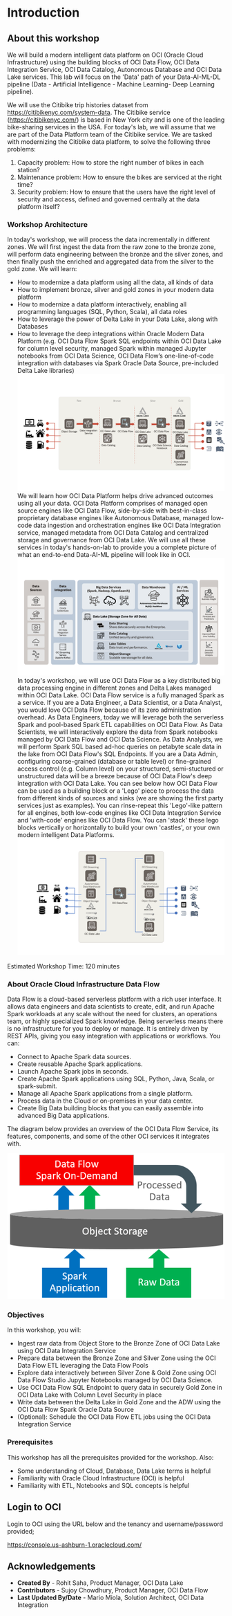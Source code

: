 # Introduction

## About this workshop

We will build a modern intelligent data platform on OCI (Oracle Cloud Infrastructure) using the building blocks of OCI Data Flow, OCI Data Integration Service, OCI Data Catalog, Autonomous Database and OCI Data Lake services. This lab will focus on the 'Data' path of your Data-AI-ML-DL pipeline (Data - Artificial Intelligence - Machine Learning- Deep Learning pipeline).

We will use the Citibike trip histories dataset from https://citibikenyc.com/system-data. The Citibike service (https://citibikenyc.com/) is based in New York city and is one of the leading bike-sharing services in the USA. For today's lab, we will assume that we are part of the Data Platform team of the Citibike service. We are tasked with modernizing the Citibike data platform, to solve the following three problems:
1. Capacity problem: How to store the right number of bikes in each station?
2. Maintenance problem: How to ensure the bikes are serviced at the right time?
3. Security problem: How to ensure that the users have the right level of security and access, defined and governed centrally at the data platform itself?

### Workshop Architecture
In today's workshop, we will process the data incrementally in different zones. We will first ingest the data from the raw zone to the bronze zone, will perform data engineering between the bronze and the silver zones, and then finally push the enriched and aggregated data from the silver to the gold zone. We will learn:
* How to modernize a data platform using all the data, all kinds of data
* How to implement bronze, silver and gold zones in your modern data platform
* How to modernize a data platform interactively, enabling all programming languages (SQL, Python, Scala), all data roles
* How to leverage the power of Delta Lake in your Data Lake, along with Databases
* How to leverage the deep integrations within Oracle Modern Data Platform (e.g. OCI Data Flow Spark SQL endpoints within OCI Data Lake for column level security, managed Spark within managed Jupyter notebooks from OCI Data Science, OCI Data Flow’s one-line-of-code integration with databases via Spark Oracle Data Source, pre-included Delta Lake libraries)
![Workshop Architecture](images/data-platform-livelab.png "Workshop architecture") 
We will learn how OCI Data Platform helps drive advanced outcomes using all your data. OCI Data Platform comprises of managed open source engines like OCI Data Flow, side-by-side with best-in-class proprietary database engines like Autonomous Database, managed low-code data ingestion and orchestration engines like OCI Data Integration service, managed metadata from OCI Data Catalog and centralized storage and governance from OCI Data Lake. We will use all these services in today's hands-on-lab to provide you a complete picture of what an end-to-end Data-AI-ML pipeline will look like in OCI.    
![OCI Data Platform](images/oci-data-platform.png "OCI Data Platform")
In today's workshop, we will use OCI Data Flow as a key distributed big data processing engine in different zones and Delta Lakes managed within OCI Data Lake. OCI Data Flow service is a fully managed Spark as a service. If you are a Data Engineer, a Data Scientist, or a Data Analyst, you would love OCI Data Flow because of its zero administration overhead. As Data Engineers, today we will leverage both the serverless Spark and pool-based Spark ETL capabilities on OCI Data Flow. As Data Scientists, we will interactively explore the data from Spark notebooks managed by OCI Data Flow and OCI Data Science. As Data Analysts, we will perform Spark SQL based ad-hoc queries on petabyte scale data in the lake from OCI Data Flow's SQL Endpoints. If you are a Data Admin, configuring coarse-grained (database or table level) or fine-grained access control (e.g. Column level) on your structured, semi-stuctured or unstructured data will be a breeze because of OCI Data Flow's deep integration with OCI Data Lake. You can see below how OCI Data Flow can be used as a building block or a 'Lego' piece to process the data from different kinds of sources and sinks (we are showing the first party services just as examples). You can rinse-repeat this 'Lego'-like pattern for all engines, both low-code engines like OCI Data Integration Service and 'with-code' engines like OCI Data Flow. You can 'stack' these lego blocks vertically or horizontally to build your own 'castles', or your own modern intelligent Data Platforms.
![Fully managed Spark from OCI Data FLow](images/oci-data-flow-sources-sinks.png "Zooming into OCI Data Flow as a Lego block")

Estimated Workshop Time: 120 minutes

### About Oracle Cloud Infrastructure Data Flow
Data Flow is a cloud-based serverless platform with a rich user interface. It allows data engineers and data scientists
to create, edit, and run Apache Spark workloads at any scale without the need for clusters, an operations team, or highly
specialized Spark knowledge. Being serverless means there is no infrastructure for you to deploy or manage.
It is entirely driven by REST APIs, giving you easy integration with applications or workflows. You can:

* Connect to Apache Spark data sources.
* Create reusable Apache Spark applications.
* Launch Apache Spark jobs in seconds.
* Create Apache Spark applications using SQL, Python, Java, Scala, or spark-submit.
* Manage all Apache Spark applications from a single platform.
* Process data in the Cloud or on-premises in your data center.
* Create Big Data building blocks that you can easily assemble into advanced Big Data applications.

The diagram below provides an overview of the OCI Data Flow Service, its features, components, and some of the other OCI services it integrates with.

   ![Data Flow Architecture](images/df-overview.png " ")

### Objectives
In this workshop, you will:
* Ingest raw data from Object Store to the Bronze Zone of OCI Data Lake using OCI Data Integration Service
* Prepare data between the Bronze Zone and Silver Zone using the OCI Data Flow ETL leveraging the Data Flow Pools
* Explore data interactively between Silver Zone & Gold Zone using OCI Data Flow Studio Jupyter Notebooks managed by OCI Data Science.
* Use OCI Data Flow SQL Endpoint to query data in securely Gold Zone in OCI Data Lake with Column Level Security in place
* Write data between the Delta Lake in Gold Zone and the ADW using the OCI Data Flow Spark Oracle Data Source
* (Optional): Schedule the OCI Data Flow ETL jobs using the OCI Data Integration Service

### Prerequisites

This workshop has all the prerequisites provided for the workshop. Also:

* Some understanding of Cloud, Database, Data Lake terms is helpful 
* Familiarity with Oracle Cloud Infrastructure (OCI) is helpful 
* Familiarity with ETL, Notebooks and SQL concepts is helpful

## Login to OCI

Login to OCI using the URL below and the tenancy and username/password provided;

https://console.us-ashburn-1.oraclecloud.com/


## Acknowledgements
- **Created By** -  Rohit Saha, Product Manager, OCI Data Lake
- **Contributors** - Sujoy Chowdhury, Product Manager, OCI Data Flow
- **Last Updated By/Date** - Mario Miola, Solution Architect, OCI Data Integration
